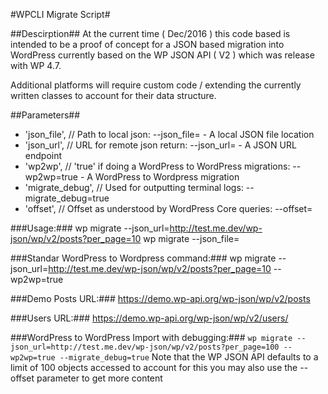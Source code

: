 #WPCLI Migrate Script#

##Descirption##
At the current time ( Dec/2016 ) this code based is intended to be a proof of concept for a JSON based migration into WordPress currently based on the WP JSON API ( V2 ) which was release with WP 4.7.

Additional platforms will require custom code / extending the currently written classes to account for their data structure.

##Parameters##
- 'json_file', // Path to local json: --json_file=<path to local file> - A local JSON file location
- 'json_url', // URL for remote json return: --json_url=<url which returns a json response> - A JSON URL endpoint
- 'wp2wp', // 'true' if doing a WordPress to WordPress migrations: --wp2wp=true - A WordPress to Wordpress migration
- 'migrate_debug', // Used for outputting terminal logs: --migrate_debug=true
- 'offset', // Offset as understood by WordPress Core queries: --offset=<integer>

###Usage:###
wp migrate --json_url=http://test.me.dev/wp-json/wp/v2/posts?per_page=10
wp migrate --json_file=<path to local file>

###Standar WordPress to Wordpress command:###
wp migrate --json_url=http://test.me.dev/wp-json/wp/v2/posts?per_page=10 --wp2wp=true

###Demo Posts URL:###
https://demo.wp-api.org/wp-json/wp/v2/posts

###Users URL:###
https://demo.wp-api.org/wp-json/wp/v2/users/<user ID>

###WordPress to WordPress Import with debugging:###
`wp migrate --json_url=http://test.me.dev/wp-json/wp/v2/posts?per_page=100 --wp2wp=true --migrate_debug=true`
Note that the WP JSON API defaults to a limit of 100 objects accessed to account for this
you may also use the --offset parameter to get more content